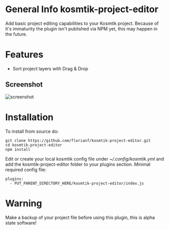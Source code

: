 # General Info kosmtik-project-editor

Add basic project editing capabilities to your Kosmtik project.
Because of it's immaturity the plugin isn't published via NPM yet, this may happen in the future.

# Features

- Sort project layers with Drag & Drop

## Screenshot

![screenshot](https://raw.github.com/florianf/kosmtik-project-editor/master/screenshot.jpg "Screenshot of Project Editor")

# Installation

To install from source do:

    git clone https://github.com/florianf/kosmtik-project-editor.git
    cd kosmtik-project-editor
    npm install

Edit or create your local kosmtik config file under *~/.config/kosmtik.yml* and add the kosmtik-project-editor folder to your plugins section.
Minimal required config file:

	plugins:
	  - PUT_PARENT_DIRECTORY_HERE/kosmtik-project-editor/index.js

# Warning

Make a backup of your project file before using this plugin, this is alpha state software!